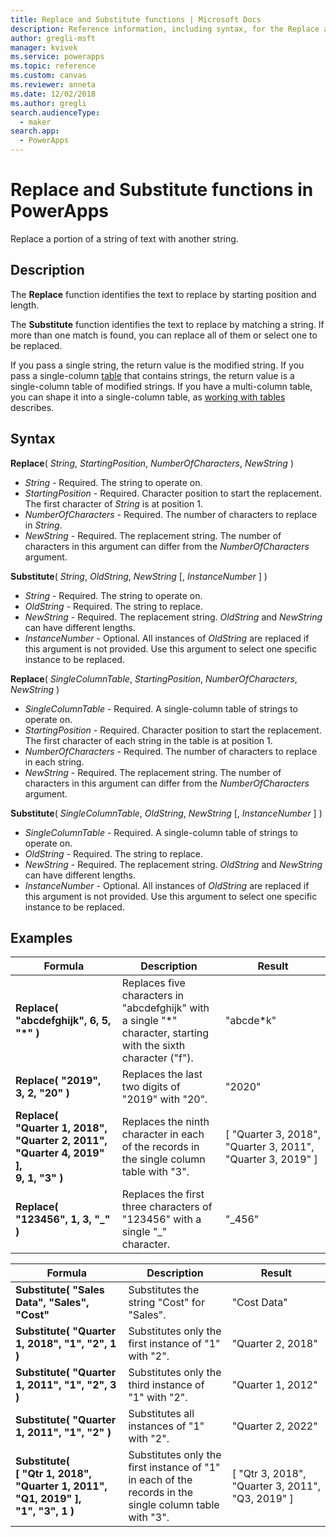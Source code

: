 ```yaml
---
title: Replace and Substitute functions | Microsoft Docs
description: Reference information, including syntax, for the Replace and Substitute functions in PowerApps
author: gregli-msft
manager: kvivek
ms.service: powerapps
ms.topic: reference
ms.custom: canvas
ms.reviewer: anneta
ms.date: 12/02/2018
ms.author: gregli
search.audienceType: 
  - maker
search.app: 
  - PowerApps
---
```

# Replace and Substitute functions in PowerApps
Replace a portion of a string of text with another string.

## Description
The **Replace** function identifies the text to replace by starting position and length.  

The **Substitute** function identifies the text to replace by matching a string.  If more than one match is found, you can replace all of them or select one to be replaced.

If you pass a single string, the return value is the modified string.  If you pass a single-column [table](../working-with-tables.md) that contains strings, the return value is a single-column table of modified strings. If you have a multi-column table, you can shape it into a single-column table, as [working with tables](../working-with-tables.md) describes.

## Syntax
**Replace**( *String*, *StartingPosition*, *NumberOfCharacters*, *NewString* )

* *String* - Required. The string to operate on.
* *StartingPosition* - Required.  Character position to start the replacement. The first character of *String* is at position 1.
* *NumberOfCharacters* - Required.  The number of characters to replace in *String*.
* *NewString* - Required.  The replacement string. The number of characters in this argument can differ from the *NumberOfCharacters* argument.

**Substitute**( *String*, *OldString*, *NewString* [, *InstanceNumber* ] )

* *String* - Required. The string to operate on.
* *OldString* - Required.  The string to replace.
* *NewString* - Required.  The replacement string. *OldString* and *NewString* can have different lengths.
* *InstanceNumber* - Optional. All instances of *OldString* are replaced if this argument is not provided. Use this argument to select one specific instance to be replaced.

**Replace**( *SingleColumnTable*, *StartingPosition*, *NumberOfCharacters*, *NewString* )

* *SingleColumnTable* - Required. A single-column table of strings to operate on.
* *StartingPosition* - Required.  Character position to start the replacement.  The first character of each string in the table is at position 1.
* *NumberOfCharacters* - Required.  The number of characters to replace in each string.
* *NewString* - Required.  The replacement string. The number of characters in this argument can differ from the *NumberOfCharacters* argument.

**Substitute**( *SingleColumnTable*, *OldString*, *NewString* [, *InstanceNumber* ] )

* *SingleColumnTable* - Required. A single-column table of strings to operate on.
* *OldString* - Required.  The string to replace.
* *NewString* - Required.  The replacement string. *OldString* and *NewString* can have different lengths.
* *InstanceNumber* - Optional. All instances of *OldString* are replaced if this argument is not provided. Use this argument to select one specific instance to be replaced.

## Examples

| Formula | Description | Result |
|---------|-------------|--------|
| **Replace( "abcdefghijk", 6, 5, "*" )** | Replaces five characters in "abcdefghijk" with a single "*" character, starting with the sixth character ("f"). | "abcde*k" |
| **Replace( "2019", 3, 2, "20" )** | Replaces the last two digits of "2019" with "20". | "2020" |
| **Replace(<br>"Quarter&nbsp;1,&nbsp;2018",<br>"Quarter&nbsp;2,&nbsp;2011",<br>"Quarter&nbsp;4,&nbsp;2019" ],<br>9,  1, "3" )** | Replaces the ninth character in each of the records in the single column table with "3". | [&nbsp;"Quarter&nbsp;3,&nbsp;2018",<br>"Quarter&nbsp;3,&nbsp;2011",<br>"Quarter&nbsp;3,&nbsp;2019"&nbsp;] |
| **Replace( "123456", 1, 3, "_" )** | Replaces the first three characters of "123456" with a single "_" character. | "_456" | 

| Formula | Description | Result |
|---------|-------------|--------|
| **Substitute( "Sales Data", "Sales", "Cost"** | Substitutes the string "Cost" for "Sales". | "Cost Data" | 
| **Substitute( "Quarter 1, 2018", "1", "2", 1 )** | Substitutes only the first instance of "1" with "2". |  "Quarter 2, 2018" |
| **Substitute( "Quarter 1, 2011", "1", "2", 3 )** | Substitutes only the third instance of "1" with "2". | "Quarter 1, 2012" |
| **Substitute( "Quarter 1, 2011", "1", "2" )** | Substitutes all instances of "1" with "2". | "Quarter 2, 2022" |
| **Substitute( <br>[&nbsp;"Qtr&nbsp;1,&nbsp;2018",<br>"Quarter&nbsp;1,&nbsp;2011",<br>"Q1,&nbsp;2019"&nbsp;],<br>"1", "3", 1 )** | Substitutes only the first instance of "1" in each of the records in the single column table with "3". | [&nbsp;"Qtr&nbsp;3,&nbsp;2018",<br>"Quarter&nbsp;3,&nbsp;2011",<br>"Q3,&nbsp;2019"&nbsp;] |
  
 


